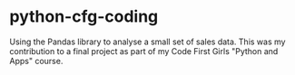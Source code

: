 # python-cfg-coding

Using the Pandas library to analyse a small set of sales data. This was my contribution to a final project as part of my Code First Girls "Python and Apps" course.
